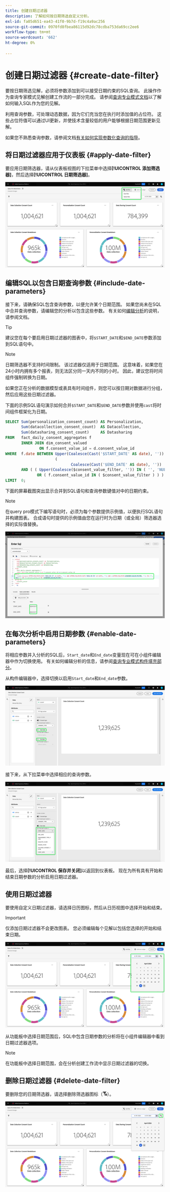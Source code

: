 ```yaml
---
title: 创建日期过滤器
description: 了解如何按日期筛选自定义分析。
exl-id: fa05d651-ea43-41f0-9b7d-f19c4a9ac256
source-git-commit: 0970fd8fbea86115d92dc78cdba753da69cc2ee6
workflow-type: tm+mt
source-wordcount: '662'
ht-degree: 0%

---
```


# 创建日期过滤器 {#create-date-filter}

要按日期筛选见解，必须将参数添加到可以接受日期约束的SQL查询。 此操作作为查询专家模式见解创建工作流的一部分完成。 请参阅[查询专业模式文档](#query-pro-mode)以了解如何输入SQL作为您的见解。

利用查询参数，可处理动态数据，因为它们充当您在执行时添加值的占位符。 这些占位符值可以通过UI更新，并使技术含量较低的用户能够根据日期范围更新见解。

如果您不熟悉查询参数，请参阅文档[有关如何实现参数化查询的指导](../../../../query-service/ui/parameterized-queries.md)。

## 将日期过滤器应用于仪表板 {#apply-date-filter}

要应用日期筛选器，请从仪表板视图的下拉菜单中选择&#x200B;**[!UICONTROL 添加筛选器]**，然后选择&#x200B;**[!UICONTROL 日期筛选器]**。

![自定义仪表板的“添加筛选器”及其下拉菜单突出显示。](../../../images/query-pro-mode/add-filter.png)

## 编辑SQL以包含日期查询参数 {#include-date-parameters}

接下来，请确保SQL包含查询参数，以便允许某个日期范围。 如果您尚未在SQL中合并查询参数，请编辑您的分析以包含这些参数。 有关如何[编辑分析](../overview.md#edit)的说明，请参阅文档。

>[!TIP]
>
>建议您在每个要启用日期过滤器的图表中，将`$START_DATE`和`$END_DATE`参数添加到SQL语句中。

>[!NOTE]
>
>日期筛选器不支持时间限制。 该过滤器仅适用于日期范围。 这意味着，如果您在24小时内拥有多个报表，则无法区分同一天内不同的小时。 因此，建议您将时间组件强制转换为日期。

如果您正在分析的数据模型或表具有时间组件，则您可以按日期对数据进行分组，然后应用这些日期过滤器。

下面的示例SQL语句演示如何合并`$START_DATE`和`$END_DATE`参数并使用`cast`将时间组件框架化为日期。

```sql
SELECT Sum(personalization_consent_count) AS Personalization,
       Sum(datacollection_consent_count)  AS Datacollection,
       Sum(datasharing_consent_count)     AS Datasharing
FROM   fact_daily_consent_aggregates f
       INNER JOIN dim_consent_valued
               ON f.consent_value_id = d.consent_value_id
WHERE  f.date BETWEEN Upper(Coalesce(Cast('$START_DATE' AS date), '')) AND Upper
                      (
                             Coalesce(Cast('$END_DATE' AS date), ''))
       AND ( ( Upper(Coalesce($consent_value_filter, '')) IN ( '', 'NULL' ) )
              OR ( f.consent_value_id IN ( $consent_value_filter ) ) )
LIMIT  0; 
```

下面的屏幕截图突出显示合并到SQL语句和查询参数键值对中的日期约束。

>[!NOTE]
>
>在query pro模式下编写语句时，必须为每个参数提供示例值，以便执行SQL语句并构建图表。 合成语句时提供的示例值由您在运行时为日期（或全局）筛选器选择的实际值替换。

![带有SQL中突出显示的日期参数的[!UICONTROL 进入SQL]对话框。](../../../images/sql-insights/sql-date-parameters.png)

## 在每次分析中启用日期参数 {#enable-date-parameters}

将相应参数并入分析的SQL后，`Start_date`和`End_date`变量现在可在小组件编辑器中作为切换使用。 有关如何编辑分析的信息，请参阅[查询专业模式构件填充部分](#populate-widget)。

从构件编辑器中，选择切换以启用`Start_date`和`End_date`参数。

![具有Start_date和End_date的小组件编辑器将切换高亮显示。](../../../images/sql-insights/widget-composer-date-filter-toggles.png)

接下来，从下拉菜单中选择相应的查询参数。

![Start_date下拉菜单突出显示的构件编辑器。](../../../images/sql-insights/widget-composer-date-filter-dropdown.png)

最后，选择&#x200B;**[!UICONTROL 保存并关闭]**&#x200B;以返回到仪表板。 现在为所有具有开始和结束日期参数的分析启用日期过滤器。

## 使用日期过滤器

要使用自定义日期过滤器，请选择日历图标，然后从日历视图中选择开始和结束。

>[!IMPORTANT]
>
>仅添加日期过滤器不会更改图表。 您必须编辑每个见解以包括您选择的开始和结束日期。

![日期筛选器日历突出显示的自定义仪表板。](../../../images/query-pro-mode/date-filter.png)

从功能板中选择日期范围后，SQL中包含日期参数的分析将在小组件编辑器中看到日期过滤器选项。

>[!NOTE]
>
>在功能板中选择日期范围，会在分析创建工作流中显示日期过滤器的切换。

## 删除日期过滤器 {#delete-date-filter}

要删除您的日期筛选器，请选择删除筛选器图标（![删除筛选器图标。](/help/images/icons/filter-delete.png)）。

![突出显示筛选器删除图标的自定义仪表板。](../../../images/query-pro-mode/delete-date-filter.png)
